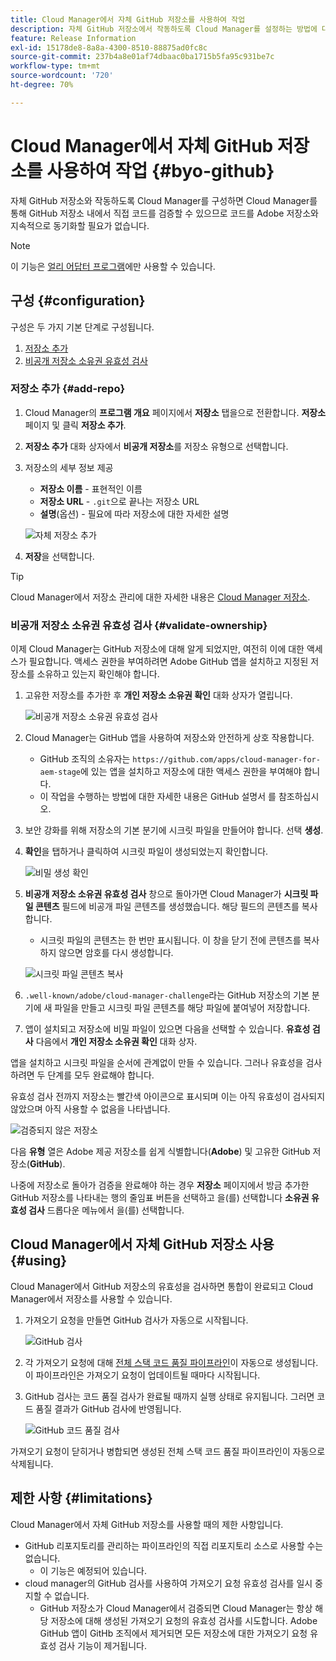 ```yaml
---
title: Cloud Manager에서 자체 GitHub 저장소를 사용하여 작업
description: 자체 GitHub 저장소에서 작동하도록 Cloud Manager를 설정하는 방법에 대해 알아봅니다.
feature: Release Information
exl-id: 15178de8-8a8a-4300-8510-88875ad0fc8c
source-git-commit: 237b4a8e01af74dbaac0ba1715b5fa95c931be7c
workflow-type: tm+mt
source-wordcount: '720'
ht-degree: 70%

---
```


# Cloud Manager에서 자체 GitHub 저장소를 사용하여 작업 {#byo-github}

자체 GitHub 저장소와 작동하도록 Cloud Manager를 구성하면 Cloud Manager를 통해 GitHub 저장소 내에서 직접 코드를 검증할 수 있으므로 코드를 Adobe 저장소와 지속적으로 동기화할 필요가 없습니다.

>[!NOTE]
>
>이 기능은 [얼리 어답터 프로그램](/help/implementing/cloud-manager/release-notes/current.md#early-adoption)에만 사용할 수 있습니다.

## 구성 {#configuration}

구성은 두 가지 기본 단계로 구성됩니다.

1. [저장소 추가](#add-repo)
1. [비공개 저장소 소유권 유효성 검사](#validate-ownership)

### 저장소 추가 {#add-repo}

1. Cloud Manager의 **프로그램 개요** 페이지에서 **저장소** 탭을으로 전환합니다. **저장소** 페이지 및 클릭 **저장소 추가**.

1. **저장소 추가** 대화 상자에서 **비공개 저장소**&#x200B;를 저장소 유형으로 선택합니다.

1. 저장소의 세부 정보 제공

   * **저장소 이름** - 표현적인 이름
   * **저장소 URL** - `.git`으로 끝나는 저장소 URL
   * **설명**(옵션) - 필요에 따라 저장소에 대한 자세한 설명

   ![자체 저장소 추가](/help/implementing/cloud-manager/assets/repos/add-own-github.png)

1. **저장**&#x200B;을 선택합니다.

>[!TIP]
>
>Cloud Manager에서 저장소 관리에 대한 자세한 내용은 [Cloud Manager 저장소](/help/implementing/cloud-manager/managing-code/cloud-manager-repositories.md).

### 비공개 저장소 소유권 유효성 검사 {#validate-ownership}

이제 Cloud Manager는 GitHub 저장소에 대해 알게 되었지만, 여전히 이에 대한 액세스가 필요합니다. 액세스 권한을 부여하려면 Adobe GitHub 앱을 설치하고 지정된 저장소를 소유하고 있는지 확인해야 합니다.

1. 고유한 저장소를 추가한 후 **개인 저장소 소유권 확인** 대화 상자가 열립니다.

   ![비공개 저장소 소유권 유효성 검사](/help/implementing/cloud-manager/assets/repos/private-repo-validate.png)

1. Cloud Manager는 GitHub 앱을 사용하여 저장소와 안전하게 상호 작용합니다.
   * GitHub 조직의 소유자는 `https://github.com/apps/cloud-manager-for-aem-stage`에 있는 앱을 설치하고 저장소에 대한 액세스 권한을 부여해야 합니다.
   * 이 작업을 수행하는 방법에 대한 자세한 내용은 GitHub 설명서 를 참조하십시오.

1. 보안 강화를 위해 저장소의 기본 분기에 시크릿 파일을 만들어야 합니다. 선택 **생성**.

1. **확인**&#x200B;을 탭하거나 클릭하여 시크릿 파일이 생성되었는지 확인합니다.

   ![비밀 생성 확인](/help/implementing/cloud-manager/assets/repos/confirm-generation.png)

1. **비공개 저장소 소유권 유효성 검사** 창으로 돌아가면 Cloud Manager가 **시크릿 파일 콘텐츠** 필드에 비공개 파일 콘텐츠를 생성했습니다. 해당 필드의 콘텐츠를 복사합니다.

   * 시크릿 파일의 콘텐츠는 한 번만 표시됩니다. 이 창을 닫기 전에 콘텐츠를 복사하지 않으면 암호를 다시 생성합니다.

   ![시크릿 파일 콘텐츠 복사](/help/implementing/cloud-manager/assets/repos/new-secret.png)

1. `.well-known/adobe/cloud-manager-challenge`라는 GitHub 저장소의 기본 분기에 새 파일을 만들고 시크릿 파일 콘텐츠를 해당 파일에 붙여넣어 저장합니다.

1. 앱이 설치되고 저장소에 비밀 파일이 있으면 다음을 선택할 수 있습니다. **유효성 검사** 다음에서 **개인 저장소 소유권 확인** 대화 상자.

앱을 설치하고 시크릿 파일을 순서에 관계없이 만들 수 있습니다. 그러나 유효성을 검사하려면 두 단계를 모두 완료해야 합니다.

유효성 검사 전까지 저장소는 빨간색 아이콘으로 표시되며 이는 아직 유효성이 검사되지 않았으며 아직 사용할 수 없음을 나타냅니다.

![검증되지 않은 저장소](/help/implementing/cloud-manager/assets/repos/unvalidated-repo.png)

다음 **유형** 열은 Adobe 제공 저장소를 쉽게 식별합니다(**Adobe**) 및 고유한 GitHub 저장소(**GitHub**).

나중에 저장소로 돌아가 검증을 완료해야 하는 경우 **저장소** 페이지에서 방금 추가한 GitHub 저장소를 나타내는 행의 줄임표 버튼을 선택하고 을(를) 선택합니다 **소유권 유효성 검사** 드롭다운 메뉴에서 을(를) 선택합니다.

## Cloud Manager에서 자체 GitHub 저장소 사용 {#using}

Cloud Manager에서 GitHub 저장소의 유효성을 검사하면 통합이 완료되고 Cloud Manager에서 저장소를 사용할 수 있습니다.

1. 가져오기 요청을 만들면 GitHub 검사가 자동으로 시작됩니다.

   ![GitHub 검사](/help/implementing/cloud-manager/assets/repos/github-checks.png)

1. 각 가져오기 요청에 대해 [전체 스택 코드 품질 파이프라인](/help/implementing/cloud-manager/configuring-pipelines/introduction-ci-cd-pipelines.md)이 자동으로 생성됩니다. 이 파이프라인은 가져오기 요청이 업데이트될 때마다 시작됩니다.

1. GitHub 검사는 코드 품질 검사가 완료될 때까지 실행 상태로 유지됩니다. 그러면 코드 품질 결과가 GitHub 검사에 반영됩니다.

   ![GitHub 코드 품질 검사](/help/implementing/cloud-manager/assets/repos/github-code-quality.png)

가져오기 요청이 닫히거나 병합되면 생성된 전체 스택 코드 품질 파이프라인이 자동으로 삭제됩니다.

## 제한 사항 {#limitations}

Cloud Manager에서 자체 GitHub 저장소를 사용할 때의 제한 사항입니다.

* GitHub 리포지토리를 관리하는 파이프라인의 직접 리포지토리 소스로 사용할 수는 없습니다.
   * 이 기능은 예정되어 있습니다.
* cloud manager의 GitHub 검사를 사용하여 가져오기 요청 유효성 검사를 일시 중지할 수 없습니다.
   * GitHub 저장소가 Cloud Manager에서 검증되면 Cloud Manager는 항상 해당 저장소에 대해 생성된 가져오기 요청의 유효성 검사를 시도합니다.
Adobe GitHub 앱이 GitHb 조직에서 제거되면 모든 저장소에 대한 가져오기 요청 유효성 검사 기능이 제거됩니다.
